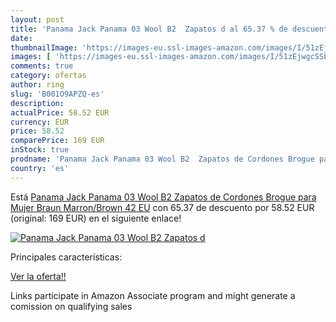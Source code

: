 ```yaml
---
layout: post
title: 'Panama Jack Panama 03 Wool B2  Zapatos d al 65.37 % de descuento'
date: 
thumbnailImage: 'https://images-eu.ssl-images-amazon.com/images/I/51zEjwgcSSL._SL200_.jpg'
images: [ 'https://images-eu.ssl-images-amazon.com/images/I/51zEjwgcSSL._SL200_.jpg' ]
comments: true
category: ofertas
author: ring
slug: 'B001O9APZQ-es'
description:
actualPrice: 58.52 EUR
currency: EUR
price: 58.52
comparePrice: 169 EUR
inStock: true
prodname: 'Panama Jack Panama 03 Wool B2  Zapatos de Cordones Brogue para Mujer  Braun  Marron/Brown   42 EU'
country: 'es'
---
```


Está [Panama Jack Panama 03 Wool B2  Zapatos de Cordones Brogue para Mujer  Braun  Marron/Brown   42 EU](https://www.amazon.es/dp/B001O9APZQ/?tag=tolees-21) con 65.37 de descuento por 58.52 EUR (original: 169 EUR) en el siguiente enlace!

[![Panama Jack Panama 03 Wool B2  Zapatos d](https://images-eu.ssl-images-amazon.com/images/I/51zEjwgcSSL._SL200_.jpg)](https://www.amazon.es/dp/B001O9APZQ/?tag=tolees-21)

Principales características:


[Ver la oferta!!](https://www.amazon.es/dp/B001O9APZQ/?tag=tolees-21)

Links participate in Amazon Associate program and might generate a comission on qualifying sales


